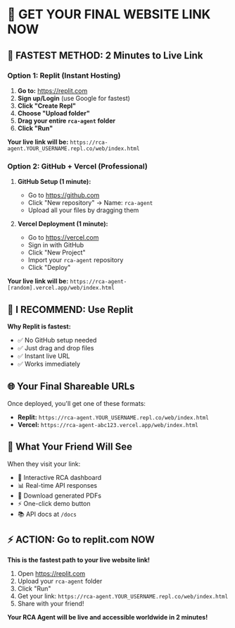 # 🔗 GET YOUR FINAL WEBSITE LINK NOW

## 🚀 **FASTEST METHOD: 2 Minutes to Live Link**

### **Option 1: Replit (Instant Hosting)**

1. **Go to:** https://replit.com
2. **Sign up/Login** (use Google for fastest)
3. **Click "Create Repl"**
4. **Choose "Upload folder"**
5. **Drag your entire `rca-agent` folder**
6. **Click "Run"**

**Your live link will be:** `https://rca-agent.YOUR_USERNAME.repl.co/web/index.html`

### **Option 2: GitHub + Vercel (Professional)**

1. **GitHub Setup (1 minute):**
   - Go to https://github.com
   - Click "New repository" → Name: `rca-agent`
   - Upload all your files by dragging them

2. **Vercel Deployment (1 minute):**
   - Go to https://vercel.com
   - Sign in with GitHub
   - Click "New Project"
   - Import your `rca-agent` repository
   - Click "Deploy"

**Your live link will be:** `https://rca-agent-[random].vercel.app/web/index.html`

## 🎯 **I RECOMMEND: Use Replit**

**Why Replit is fastest:**
- ✅ No GitHub setup needed
- ✅ Just drag and drop files
- ✅ Instant live URL
- ✅ Works immediately

## 🌐 **Your Final Shareable URLs**

Once deployed, you'll get one of these formats:
- **Replit:** `https://rca-agent.YOUR_USERNAME.repl.co/web/index.html`
- **Vercel:** `https://rca-agent-abc123.vercel.app/web/index.html`

## 📱 **What Your Friend Will See**

When they visit your link:
- 🎯 Interactive RCA dashboard
- 📊 Real-time API responses
- 📁 Download generated PDFs
- ⚡ One-click demo button
- 📚 API docs at `/docs`

## ⚡ **ACTION: Go to replit.com NOW**

**This is the fastest path to your live website link!**

1. Open https://replit.com
2. Upload your `rca-agent` folder
3. Click "Run"
4. Get your link: `https://rca-agent.YOUR_USERNAME.repl.co/web/index.html`
5. Share with your friend!

**Your RCA Agent will be live and accessible worldwide in 2 minutes!**
